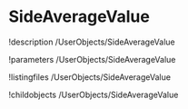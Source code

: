 <!-- MOOSE Documentation Stub: Remove this when content is added. -->

# SideAverageValue
!description /UserObjects/SideAverageValue

!parameters /UserObjects/SideAverageValue

!listingfiles /UserObjects/SideAverageValue

!childobjects /UserObjects/SideAverageValue
